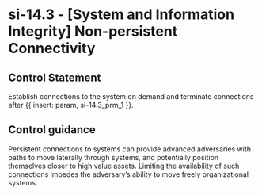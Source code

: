 # si-14.3 - \[System and Information Integrity\] Non-persistent Connectivity

## Control Statement

Establish connections to the system on demand and terminate connections after {{ insert: param, si-14.3_prm_1 }}.

## Control guidance

Persistent connections to systems can provide advanced adversaries with paths to move laterally through systems, and potentially position themselves closer to high value assets. Limiting the availability of such connections impedes the adversary’s ability to move freely organizational systems.

